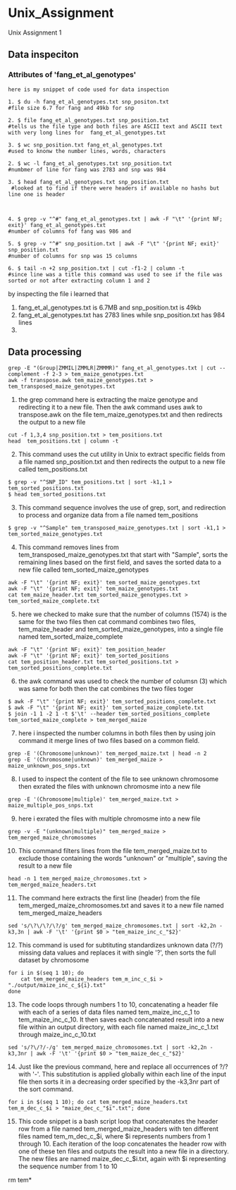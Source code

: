 # Unix_Assignment
Unix Assignment 1
## Data inspeciton
### Attributes of 'fang_et_al_genotypes'
```
here is my snippet of code used for data inspection
```
```
1. $ du -h fang_et_al_genotypes.txt snp_positon.txt
#file size 6.7 for fang and 49kb for snp

2. $ file fang_et_al_genotypes.txt snp_position.txt
#tells us the file type and both files are ASCII text and ASCII text with very long lines for  fang_et_al_genotypes.txt

3. $ wc snp_position.txt fang_et_al_genotypes.txt
#used to knonw the number lines, words, characters
     
2. $ wc -l fang_et_al_genotypes.txt snp_position.txt
#numbmer of line for fang was 2783 and snp was 984

3. $ head fang_et_al_genotypes.txt snp_position.txt
 #looked at to find if there were headers if available no hashs but line one is header 



4. $ grep -v "^#" fang_et_al_genotypes.txt | awk -F "\t" '{print NF; exit}' fang_et_al_genotypes.txt
#number of columns fof fang was 986 and 

5. $ grep -v "^#" snp_position.txt | awk -F "\t" '{print NF; exit}' snp_position.txt
#number of columns for snp was 15 columns

6. $ tail -n +2 snp_position.txt | cut -f1-2 | column -t
#since line was a title this command was used to see if the file was sorted or not after extracting column 1 and 2

```
by inspecting the file i learned that 
1. fang_et_al_genotypes.txt is 6.7MB and snp_position.txt is 49kb
2. fang_et_al_genotypes.txt has 2783 lines while  snp_position.txt has 984 lines
3. 

## Data processing
```
grep -E "(Group|ZMMIL|ZMMLR|ZMMMR)" fang_et_al_genotypes.txt | cut --complement -f 2-3 > tem_maize_genotypes.txt
awk -f transpose.awk tem_maize_genotypes.txt > tem_transposed_maize_genotypes.txt
```

1. the grep command here is extracting the maize genotype and redirecting it to a new file. Then the awk command uses awk to transpose.awk on the file tem_maize_genotypes.txt and then redirects the output to a new file 

```
cut -f 1,3,4 snp_position.txt > tem_positions.txt
head  tem_positions.txt | column -t 
```
2. This command uses the cut utility in Unix to extract specific fields from a file named snp_position.txt and then redirects the output to a new file called tem_positions.txt

 ```
$ grep -v "^SNP_ID" tem_positions.txt | sort -k1,1 > tem_sorted_positions.txt
$ head tem_sorted_positions.txt
 ```
3. This command sequence involves the use of grep, sort, and redirection to process and organize data from a file named tem_positions

```
$ grep -v "^Sample" tem_transposed_maize_genotypes.txt | sort -k1,1 > tem_sorted_maize_genotypes.txt
```
4. This command removes lines from tem_transposed_maize_genotypes.txt that start with "Sample", sorts the remaining lines based on the first field, and saves the sorted data to a new file called tem_sorted_maize_genotypes

```
awk -F "\t" '{print NF; exit}' tem_sorted_maize_genotypes.txt
awk -F "\t" '{print NF; exit}' tem_maize_genotypes.txt
cat tem_maize_header.txt tem_sorted_maize_genotypes.txt > tem_sorted_maize_complete.txt

```
5. here we checked to make sure that the number of columns (1574) is the same for the two files then cat command combines two files, tem_maize_header and tem_sorted_maize_genotypes, into a single file named tem_sorted_maize_complete

```
awk -F "\t" '{print NF; exit}' tem_position_header
awk -F "\t" '{print NF; exit}' tem_sorted_positions
cat tem_position_header.txt tem_sorted_positions.txt > tem_sorted_positions_complete.txt

```
6. the awk command was used to check the number of columsn (3) which was same for both then the cat combines the two files toger

```
$ awk -F "\t" '{print NF; exit}' tem_sorted_positions_complete.txt
$ awk -F "\t" '{print NF; exit}' tem_sorted_maize_complete.txt
$ join -1 1 -2 1 -t $'\t' --header tem_sorted_positions_complete tem_sorted_maize_complete > tem_merged_maize
```
7. here i inspected the number columns in both files then by using join command it merge lines of two files based on a common field.

```
grep -E '(Chromosome|unknown)' tem_merged_maize.txt | head -n 2
grep -E '(Chromosome|unknown)' tem_merged_maize > maize_unknown_pos_snps.txt
```
8. I used to inspect the content of the file to see unknown chromosome then exrated the files with unknown chromosme into a new file

```
grep -E '(Chromosome|multiple)' tem_merged_maize.txt > maize_multiple_pos_snps.txt
```
9. here i exrated the files with multiple chromosme into a new file

```
grep -v -E "(unknown|multiple)" tem_merged_maize > tem_merged_maize_chromosomes
```
10. This command filters lines from the file tem_merged_maize.txt to exclude those containing the words "unknown" or "multiple", saving the result to a new file

```
head -n 1 tem_merged_maize_chromosomes.txt > tem_merged_maize_headers.txt
```
11. The command here extracts the first line (header) from the file tem_merged_maize_chromosomes.txt and saves it to a new file named tem_merged_maize_headers

```
sed 's/\?\/\?/\?/g' tem_merged_maize_chromosomes.txt | sort -k2,2n -k3,3n | awk -F '\t' '{print $0 > "tem_maize_inc_c_"$2}'
```
12. This command is used for subtituting standardizes unknown data (?/?) missing data values and replaces it with single '?', then sorts the full dataset by chromosome

```
for i in $(seq 1 10); do
    cat tem_merged_maize_headers tem_m_inc_c_$i > "./output/maize_inc_c_${i}.txt"
done

```
13. The code loops through numbers 1 to 10, concatenating a header file with each of a series of data files named tem_maize_inc_c_1 to tem_maize_inc_c_10. It then saves each concatenated result into a new file within an output directory, with each file named maize_inc_c_1.txt through maize_inc_c_10.txt

```
sed 's/?\/?/-/g' tem_merged_maize_chromosomes.txt | sort -k2,2n -k3,3nr | awk -F '\t' '{print $0 > "tem_maize_dec_c_"$2}'
```
14. Just like the previous command, here and replace all occurrences of ?/? with '-'. This substitution is applied globally within each line of the input file then sorts it in a decreasing order specified by the -k3,3nr part of the sort command.

```
for i in $(seq 1 10); do cat tem_merged_maize_headers.txt tem_m_dec_c_$i > "maize_dec_c_"$i".txt"; done

```
15. This code snippet is a bash script loop that concatenates the header row from a file named tem_merged_maize_headers with ten different files named tem_m_dec_c_$i, where $i represents numbers from 1 through 10. Each iteration of the loop concatenates the header row with one of these ten files and outputs the result into a new file in a directory. The new files are named maize_dec_c_$i.txt, again with $i representing the sequence number from 1 to 10

rm tem*
